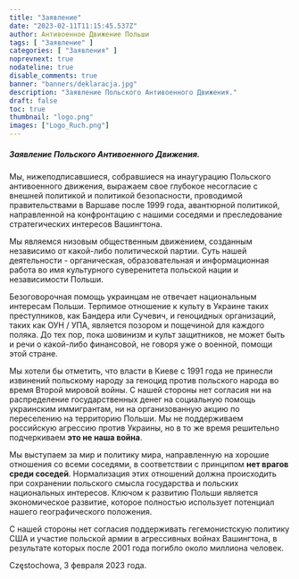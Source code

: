 ```yaml
---
title: "Заявление"
date: "2023-02-11T11:15:45.537Z"
author: Антивоенное Движение Польши
tags: [ "Заявление" ]
categories: [ "Заявления" ]
noprevnext: true
nodateline: true
disable_comments: true
banner: "banners/deklaracja.jpg"
description: "Заявление Польского Антивоенного Движения."
draft: false
toc: true
thumbnail: "logo.png"
images: ["Logo_Ruch.png"]
---
```


##### Заявление Польского Антивоенного Движения.


Мы, нижеподписавшиеся, собравшиеся на инаугурацию Польского антивоенного движения, выражаем свое глубокое несогласие с внешней политикой и политикой безопасности, проводимой правительствами в Варшаве после 1999 года, авантюрной политикой, направленной на конфронтацию с нашими соседями и преследование стратегических интересов Вашингтона.


Мы являемся низовым общественным движением, созданным независимо от какой-либо политической партии. Суть нашей деятельности - органическая, образовательная и информационная работа во имя культурного суверенитета польской нации и независимости Польши.


Безоговорочная помощь украинцам не отвечает национальным интересам Польши. Терпимое отношение к культу в Украине таких преступников, как Бандера или Сучевич, и геноцидных организаций, таких как ОУН / УПА, является позором и пощечиной для каждого поляка. До тех пор, пока шовинизм и культ
защитников, не может быть и речи о какой-либо финансовой, не говоря уже о военной, помощи этой стране.


Мы хотели бы отметить, что власти в Киеве с 1991 года не принесли извинений польскому народу за геноцид против польского народа во время Второй мировой войны. С нашей стороны нет согласия ни на распределение государственных денег на социальную помощь украинским иммигрантам, ни на организованную акцию по переселению на территорию Польши. Мы не поддерживаем российскую агрессию против Украины, но в то же время решительно подчеркиваем __это не наша война__.


Мы выступаем за мир и политику мира, направленную на хорошие отношения со всеми соседями, в соответствии с принципом __нет врагов среди соседей__. Нормализация этих отношений должна происходить при сохранении польского смысла государства и польских национальных интересов. Ключом к развитию Польши является экономическое развитие, которое полностью использует потенциал нашего географического положения.


С нашей стороны нет согласия поддерживать гегемонистскую политику США и участие польской армии в агрессивных войнах Вашингтона, в результате которых после 2001 года погибло около миллиона человек.


Częstochowa, 3 февраля 2023 года.